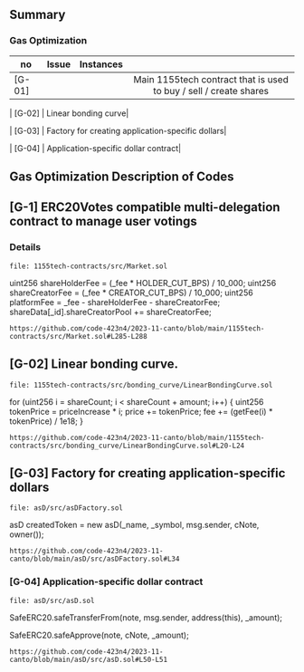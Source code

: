 ## Summary

### Gas Optimization

no | Issue |Instances||
|-|:-|:-:|:-:|
| [G-01] | | | Main 1155tech contract that is used to buy / sell / create shares |

| [G-02] | 	Linear bonding curve|

| [G-03] | 	Factory for creating application-specific dollars|
 
| [G-04] | 	Application-specific dollar contract| 




## Gas Optimization Description of Codes 


## [G-1] ERC20Votes compatible multi-delegation contract to manage user votings

### Details

```solidity
file: 1155tech-contracts/src/Market.sol
```
  uint256 shareHolderFee = (_fee * HOLDER_CUT_BPS) / 10_000;
        uint256 shareCreatorFee = (_fee * CREATOR_CUT_BPS) / 10_000;
        uint256 platformFee = _fee - shareHolderFee - shareCreatorFee;
        shareData[_id].shareCreatorPool += shareCreatorFee;

```
https://github.com/code-423n4/2023-11-canto/blob/main/1155tech-contracts/src/Market.sol#L285-L288
```




## [G-02] 	Linear bonding curve.

```solidity
file: 1155tech-contracts/src/bonding_curve/LinearBondingCurve.sol
```
   for (uint256 i = shareCount; i < shareCount + amount; i++) {
            uint256 tokenPrice = priceIncrease * i;
            price += tokenPrice;
            fee += (getFee(i) * tokenPrice) / 1e18;
        }
```
https://github.com/code-423n4/2023-11-canto/blob/main/1155tech-contracts/src/bonding_curve/LinearBondingCurve.sol#L20-L24
```


## [G-03] 	Factory for creating application-specific dollars


```solidity
file: asD/src/asDFactory.sol
```

 asD createdToken = new asD(_name, _symbol, msg.sender, cNote, owner());
```
https://github.com/code-423n4/2023-11-canto/blob/main/asD/src/asDFactory.sol#L34
```


### [G-04] 	Application-specific dollar contract

```solidity
file: asD/src/asD.sol
```
   SafeERC20.safeTransferFrom(note, msg.sender, address(this), _amount);

   SafeERC20.safeApprove(note, cNote, _amount);
```
https://github.com/code-423n4/2023-11-canto/blob/main/asD/src/asD.sol#L50-L51
```